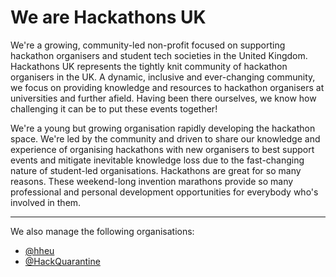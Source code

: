 # We are Hackathons UK

We're a growing, community-led non-profit focused on supporting hackathon organisers and student tech societies in the United Kingdom. Hackathons UK represents the tightly knit community of hackathon organisers in the UK. A dynamic, inclusive and ever-changing community, we focus on providing knowledge and resources to hackathon organisers at universities and further afield. Having been there ourselves, we know how challenging it can be to put these events together!

We're a young but growing organisation rapidly developing the hackathon space. We're led by the community and driven to share our knowledge and experience of organising hackathons with new organisers to best support events and mitigate inevitable knowledge loss due to the fast-changing nature of student-led organisations. Hackathons are great for so many reasons. These weekend-long invention marathons provide so many professional and personal development opportunities for everybody who's involved in them.

<hr />

We also manage the following organisations:
 - [@hheu](https://github.com/hheu)
 - [@HackQuarantine](https://github.com/HackQuarantine)
